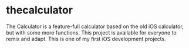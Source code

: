 # thecalculator
The Calculator is a feature-full calculator based on the old iOS calculator, but with some more functions. This project is available for everyone to remix and adapt. This is one of my first iOS development projects.
